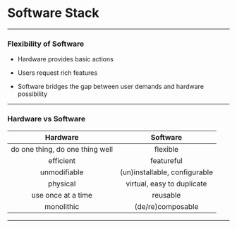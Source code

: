 # Software Stack

----

### Flexibility of Software

- Hardware provides basic actions
<!-- .element: class="fragment" -->
- Users request rich features
<!-- .element: class="fragment" -->
- Software bridges the gap between user demands and hardware possibility
<!-- .element: class="fragment" -->

----

### Hardware vs Software

| Hardware                         | Software                                   |
| :------------------------------: | :----------------------------------------: |
| do one thing, do one thing well  | flexible                                   |
| efficient                        | featureful                                 |
| unmodifiable                     | (un)installable, configurable              |
| physical                         | virtual, easy to duplicate                 |
| use once at a time               | reusable                                   |
| monolithic                       | (de/re)composable                          |

---